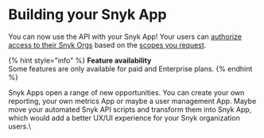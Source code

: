 # Building your Snyk App

You can now use the API with your Snyk App! Your users can [authorize access to their Snyk Orgs](introduction-to-snyk-apps.md#how-do-apps-connect) based on the [scopes you request](getting-started-with-snyk-apps/create-an-app-via-the-api.md#requesting-scopes). 

{% hint style="info" %}
**Feature availability**\
Some features are only available for paid and Enterprise plans.
{% endhint %}

Snyk Apps open a range of new opportunities. You can create your own reporting, your own metrics App or maybe a user management App. Maybe move your automated Snyk API scripts and transform them into Snyk App, which would add a better UX/UI experience for your Snyk organization users.\
